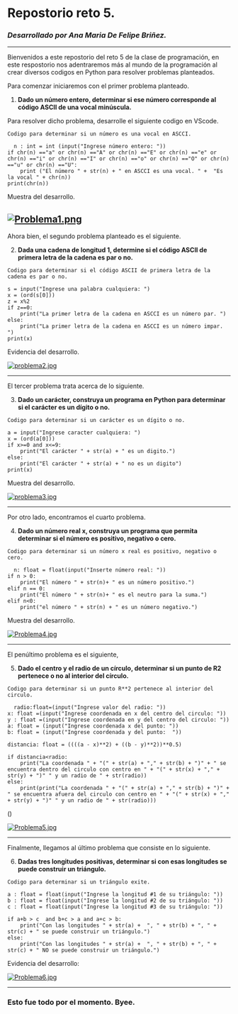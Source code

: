 # Repostorio reto 5. 
### _Desarrollado por Ana Maria De Felipe Briñez._
---
Bienvenidos a este repostorio del reto 5 de la clase de programación, en este respostorio nos adentraremos más al mundo de la programación al crear diversos codigos en Python para resolver problemas planteados. 

Para comenzar iniciaremos con el primer problema planteado. 

1. **Dado un número entero, determinar si ese número corresponde al código ASCII de una vocal minúscula.**

Para resolver dicho problema, desarrolle el siguiente codigo en VScode. 

`Codigo para determinar si un número es una vocal en ASCCI.`

```pseudocode
  n : int = int (input("Ingrese número entero: "))
if chr(n) =="a" or chr(n) =="A" or chr(n) =="E" or chr(n) =="e" or chr(n) =="i" or chr(n) =="I" or chr(n) =="o" or chr(n) =="O" or chr(n) =="u" or chr(n) =="U":
    print ("El número " + str(n) + " en ASCCI es una vocal. " +  "Es la vocal " + chr(n))
print(chr(n))
```

Muestra del desarrollo. 

[![Problema1.png](https://i.postimg.cc/DfBrWsBD/Problema1.png)](https://postimg.cc/py5h49NY)
---

Ahora bien, el segundo problema planteado es el siguiente.

2. **Dada una cadena de longitud 1, determine si el código ASCII de primera letra de la cadena es par o no.**

`Codigo para determinar si el código ASCII de primera letra de la cadena es par o no.` 

```pseudocode
s = input("Ingrese una palabra cualquiera: ")
x = (ord(s[0]))
z = x%2
if z==0: 
    print("La primer letra de la cadena en ASCCI es un número par. ")
else: 
    print("La primer letra de la cadena en ASCCI es un número impar. ")
print(x)
```

Evidencia del desarrollo. 

[![problema2.jpg](https://i.postimg.cc/qRfMgNVF/problema2.jpg)](https://postimg.cc/bGTjBNv0)

---

El tercer problema trata acerca de lo siguiente. 

3. **Dado un carácter, construya un programa en Python para determinar si el carácter es un dígito o no.**

`Codigo para determinar si un carácter es un dígito o no.` 
```pseudocode
a = input("Ingrese caracter cualquiera: ")
x = (ord(a[0]))
if x>=0 and x<=9:
    print("El carácter " + str(a) + " es un digito.")
else: 
    print("El carácter " + str(a) + " no es un digito")
print(x)
```

Muestra del desarrollo. 

[![problema3.jpg](https://i.postimg.cc/N0z7F9tm/problema3.jpg)](https://postimg.cc/d7GTS0LV) 

---

Por otro lado, encontramos el cuarto problema. 

4. **Dado un número real x, construya un programa que permita determinar si el número es positivo, negativo o cero.**

`Codigo para determinar si un número x real es positivo, negativo o cero.` 
```pseudocode
  n: float = float(input("Inserte número real: "))
if n > 0: 
    print("El número " + str(n)+ " es un número positivo.")
elif n == 0: 
    print("El número " + str(n)+ " es el neutro para la suma.")
elif n<0: 
    print("el número " + str(n) + " es un número negativo.")
```

Muestra del desarrollo. 

[![Problema4.jpg](https://i.postimg.cc/2ypbBQ1p/Problema4.jpg)](https://postimg.cc/0Mf2TJGZ)

---

El penúltimo problema es el siguiente, 

5. **Dado el centro y el radio de un círculo, determinar si un punto de R2 pertenece o no al interior del círculo.**

`Codigo para determinar si un punto R**2 pertenece al interior del circulo.`

```
  radio:float=(input("Ingrese valor del radio: "))
x: float =(input("Ingrese coordenada en x del centro del circulo: "))
y : float =(input("Ingrese coordenada en y del centro del circulo: "))
a: float = (input("Ingrese coordenada x del punto: "))
b: float = (input("Ingrese coordenada y del punto:  "))

distancia: float = ((((a - x)**2) + ((b - y)**2))**0.5)

if distancia<radio: 
    print("La coordenada " + "(" + str(a) + "," + str(b) + ")" + " se encuentra dentro del circulo con centro en " + "(" + str(x) + "," + str(y) + ")" " y un radio de " + str(radio))
else: 
    print(print("La coordenada " + "(" + str(a) + "," + str(b) + ")" + " se encuentra afuera del circulo con centro en " + "(" + str(x) + "," + str(y) + ")" " y un radio de " + str(radio)))
```

()

[![Problema5.jpg](https://i.postimg.cc/5tQDSkJR/Problema5.jpg)](https://postimg.cc/Y4kXpRh6)

---

Finalmente, llegamos al último problema que consiste en lo siguiente. 

6. **Dadas tres longitudes positivas, determinar si con esas longitudes se puede construir un triángulo.**

`Codigo para determinar si un triángulo exite.` 

```pseudocode
a : float = float(input("Ingrese la longitud #1 de su triángulo: ")) 
b : float = float(input("Ingrese la longitud #2 de su triángulo: "))
c : float = float(input("Ingrese la longitud #3 de su triángulo: "))

if a+b > c  and b+c > a and a+c > b: 
    print("Con las longitudes " + str(a) +  ", " + str(b) + ", " + str(c) + " se puede construir un triángulo.") 
else:
    print("Con las longitudes " + str(a) +  ", " + str(b) + ", " + str(c) + " NO se puede construir un triángulo.")
```

Evidencia del desarrollo: 

[![Problema6.jpg](https://i.postimg.cc/mgGrNZZ9/Problema6.jpg)](https://postimg.cc/QH0sj3TN)

---

### Esto fue todo por el momento. Byee.
